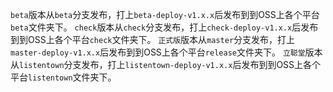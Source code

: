 
`beta`版本从`beta`分支发布，打上`beta-deploy-v1.x.x`后发布到到OSS上各个平台`beta`文件夹下。
`check`版本从`check`分支发布，打上`check-deploy-v1.x.x`后发布到到OSS上各个平台`check`文件夹下。
`正式版`版本从`master`分支发布，打上`master-deploy-v1.x.x`后发布到到OSS上各个平台`release`文件夹下。
`立聪堂`版本从`listentown`分支发布，打上`listentown-deploy-v1.x.x`后发布到到OSS上各个平台`listentown`文件夹下。
